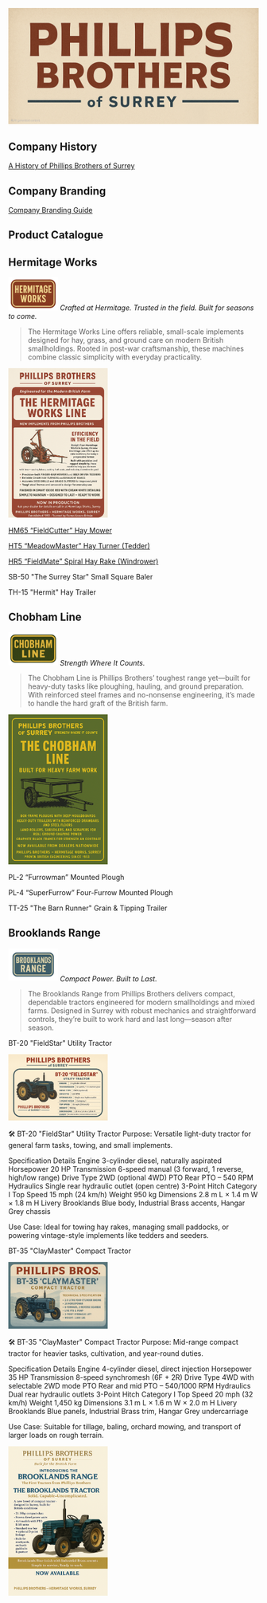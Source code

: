 ![Phillips Brothers of Surrey](Img/Logo-PhillipsBrothers.png)

## Company History

[A History of Phillips Brothers of Surrey](History.md)

## Company Branding

[Company Branding Guide](/data/Branding.md)

## Product Catalogue

## Hermitage Works
[<img src="HermitageWorks/Img/Logo-HermitageWorks.png" width="100" alt="Hermitage Works Logo" />](HermitageWorks/Img/Logo-HermitageWorks.png)
*Crafted at Hermitage. Trusted in the field. Built for seasons to come.*

> The Hermitage Works Line offers reliable, small-scale implements designed for hay, grass, and ground care on modern British smallholdings.
> Rooted in post-war craftsmanship, these machines combine classic simplicity with everyday practicality.

[<img src="HermitageWorks/Img/LaunchPoster-HermitageWorks.png" width="200" alt="Hermitage Works Launch Poster" />](HermitageWorks/Img/LaunchPoster-HermitageWorks.png)

[HM65 “FieldCutter” Hay Mower](HermitageWorks/Product-HM65-FieldCutter-HayMower.md)

[HT5 “MeadowMaster” Hay Turner (Tedder)](HermitageWorks/Product-HT5-MeadowMaster-HayTurner.md)

[HR5 “FieldMate” Spiral Hay Rake (Windrower)](HermitageWorks/Product-HR5-FieldMate-SpiralHayRake.md)

SB-50 "The Surrey Star" Small Square Baler

TH-15 "Hermit" Hay Trailer

## Chobham Line 
[<img src="ChobhamLine/Img/Logo-ChobhamLine.png" width="100" alt="Chobham Line Logo" />](ChobhamLine/Img/Logo-ChobhamLine.png)
*Strength Where It Counts.*

> The Chobham Line is Phillips Brothers’ toughest range yet—built for heavy-duty tasks like ploughing, hauling, and ground preparation.
> With reinforced steel frames and no-nonsense engineering, it’s made to handle the hard graft of the British farm.

[<img src="ChobhamLine/Img/LaunchPoster-ChobhamLine.png" width="200" alt="Chobham Line Launch Poster" />](ChobhamLine/Img/LaunchPoster-ChobhamLine.png)

PL-2 “Furrowman” Mounted Plough

PL-4 “SuperFurrow” Four-Furrow Mounted Plough

TT-25 "The Barn Runner" Grain & Tipping Trailer

## Brooklands Range
[<img src="BrooklandsRange/Img/Logo-BrooklandsRange.png" width="100" alt="Brooklands Range Logo" />](BrooklandsRange/Img/Logo-BrooklandsRange.png)
*Compact Power. Built to Last.*

> The Brooklands Range from Phillips Brothers delivers compact, dependable tractors engineered for modern smallholdings and mixed farms.
> Designed in Surrey with robust mechanics and straightforward controls, they’re built to work hard and last long—season after season.

BT-20 "FieldStar" Utility Tractor

[<img src="BrooklandsRange/Img/SpecSheet-BT20-FieldStar.png" width="200" alt="BT-20 FieldStar Spec Sheet" />](BrooklandsRange/Img/SpecSheet-BT20-FieldStar.png)

🛠️ BT-20 "FieldStar" Utility Tractor
Purpose: Versatile light-duty tractor for general farm tasks, towing, and small implements.

Specification	Details
Engine	3-cylinder diesel, naturally aspirated
Horsepower	20 HP
Transmission	6-speed manual (3 forward, 1 reverse, high/low range)
Drive Type	2WD (optional 4WD)
PTO	Rear PTO – 540 RPM
Hydraulics	Single rear hydraulic outlet (open centre)
3-Point Hitch	Category I
Top Speed	15 mph (24 km/h)
Weight	950 kg
Dimensions	2.8 m L × 1.4 m W × 1.8 m H
Livery	Brooklands Blue body, Industrial Brass accents, Hangar Grey chassis

Use Case: Ideal for towing hay rakes, managing small paddocks, or powering vintage-style implements like tedders and seeders.

BT-35 "ClayMaster" Compact Tractor

[<img src="BrooklandsRange/Img/SpecSheet-BT35-ClayMaster.png" width="200" alt="BT-35 ClayMaster Spec Sheet" />](BrooklandsRange/Img/SpecSheet-BT35-ClayMaster.png)

🛠️ BT-35 "ClayMaster" Compact Tractor
Purpose: Mid-range compact tractor for heavier tasks, cultivation, and year-round duties.

Specification	Details
Engine	4-cylinder diesel, direct injection
Horsepower	35 HP
Transmission	8-speed synchromesh (6F + 2R)
Drive Type	4WD with selectable 2WD mode
PTO	Rear and mid PTO – 540/1000 RPM
Hydraulics	Dual rear hydraulic outlets
3-Point Hitch	Category I
Top Speed	20 mph (32 km/h)
Weight	1,450 kg
Dimensions	3.1 m L × 1.6 m W × 2.0 m H
Livery	Brooklands Blue panels, Industrial Brass trim, Hangar Grey undercarriage

Use Case: Suitable for tillage, baling, orchard mowing, and transport of larger loads on rough terrain.

[<img src="BrooklandsRange/Img/LaunchPoster-BrooklandsRange.png" width="200" alt="Brooklands Range Launch Poster" />](BrooklandsRange/Img/LaunchPoster-BrooklandsRange.png)
